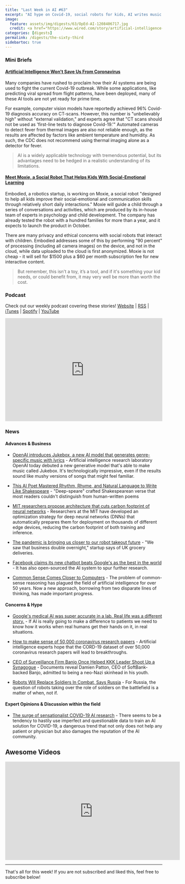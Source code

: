 ```yaml
---
title: "Last Week in AI #63"
excerpt: "AI hype on Covid-19, social robots for kids, AI writes music and poems, and more!"
image: 
  feature: assets/img/digests/63/OpEd-AI-1208406717.jpg
  credit: <a href="https://www.wired.com/story/artificial-intelligence-wont-save-us-from-coronavirus/"> Elijah Nouvelage / Bloomberg / Getty Images / via Wired </a>
categories: [digests]
permalink: /digests/the-sixty-third
sidebartoc: true
---
```


### Mini Briefs

#### [Artificial Intelligence Won't Save Us From Coronavirus](https://www.wired.com/story/artificial-intelligence-wont-save-us-from-coronavirus/)
Many companies have rushed to proclaim how their AI systems are being used to fight the current Covid-19 outbreak.
While some applications, like predicting viral spread from flight patterns, have been deployed, many of these AI tools are not yet ready for prime time.

For example, computer vision models have reportedly achieved 96% Covid-19 diagnosis accuracy on CT-scans.
However, this number is "unbelievably high" without "external validation," and experts agree that "CT scans should not be used as 'first-line tests to diagnose Covid-19.'"
Automated cameras to detect fever from thermal images are also not reliable enough, as the results are affected by factors like ambient temperature and humidity. 
As such, the CDC does not recommend using thermal imaging alone as a detector for fever.

> AI is a widely applicable technology with tremendous potential, but its advantages need to be hedged in a realistic understanding of its limitations.

#### [Meet Moxie, a Social Robot That Helps Kids With Social-Emotional Learning](https://spectrum.ieee.org/automaton/robotics/home-robots/moxie-a-social-robot-for-childhood-development)
Embodied, a robotics startup, is working on Moxie, a social robot "designed to help all kids improve their social-emotional and communication skills through relatively short daily interactions."
Moxie will guide a child through a series of conversations and activities, which are produced by its in-house team of experts in psychology and child development.
The company has already tested the robot with a hundred families for more than a year, and it expects to launch the product in October.

There are many privacy and ethical concerns with social robots that interact with children.
Embodied addresses some of this by performing "90 percent" of processing (including all camera images) on the device, and not in the cloud, while data uploaded to the cloud is first anonymized.
Moxie is not cheap - it will sell for $1500 plus a $60 per month subscription fee for new interactive content.

> But remember, this isn't a toy, it’s a tool, and if it's something your kid needs, or could benefit from, it may very well be more than worth the cost.

### Podcast

Check out our weekly podcast covering these stories!
[Website](https://aitalk.podbean.com) \|
[RSS](https://feed.podbean.com/aitalk/feed.xml) \| 
[iTunes](https://podcasts.apple.com/us/podcast/lets-talk-ai/id1502782720) \|
[Spotify](https://open.spotify.com/show/17HiNdxcoKJLLNibIAyUch) \| 
[YouTube](https://www.youtube.com/channel/UCKARTq-t5SPMzwtft8FWwnA)
<iframe title="Let's Talk AI" id="multi_iframe" class="podcast_embed"
 src="https://www.podbean.com/media/player/multi?playlist=http%3A%2F%2Fplaylist.podbean.com%2F7703921%2Fplaylist_multi.xml&vjs=1&kdsowie31j4k1jlf913=4975ccdd28d39e38bf5a1ccaf0c6ca4337fa996b&size=430&skin=9&episode_list_bg=%23ffffff&bg_left=%23000000&bg_mid=%230c5056&bg_right=%232a1844&podcast_title_color=%23c4c4c4&episode_title_color=%23ffffff&auto=0&share=1&fonts=Helvetica&download=0&rtl=0&show_playlist_recent_number=10&pbad=1" 
 scrolling="yes" allowfullscreen="" width="100%" height="330" frameborder="0"></iframe>

### News
#### Advances & Business

* [OpenAI introduces Jukebox, a new AI model that generates genre-specific music with lyrics](https://www.theverge.com/2020/4/30/21243038/openai-jukebox-model-raw-audio-lyrics-ai-generated-copyright) - Artificial intelligence research laboratory OpenAI today debuted a new generative model that's able to make music called Jukebox. It's technologically impressive, even if the results sound like mushy versions of songs that might feel familiar.

* [This AI Poet Mastered Rhythm, Rhyme, and Natural Language to Write Like Shakespeare](https://spectrum.ieee.org/artificial-intelligence/machine-learning/this-ai-poet-mastered-rhythm-rhyme-and-natural-language-to-write-like-shakespeare) - "Deep-speare" crafted Shakespearean verse that most readers couldn't distinguish from human-written poems

* [MIT researchers propose architecture that cuts carbon footprint of neural networks](https://aibusiness.com/mit-researchers-propose-architecture-that-cuts-carbon-footprint-of-neural-networks/) - Researchers at the MIT have developed an optimization strategy for deep neural networks (DNNs) that automatically prepares them for deployment on thousands of different edge devices, reducing the carbon footprint of both training and inference.

* [The pandemic is bringing us closer to our robot takeout future](https://arstechnica.com/tech-policy/2020/04/the-pandemic-is-bringing-us-closer-to-our-robot-takeout-future/) - "We saw that business double overnight," startup says of UK grocery deliveries.

* [Facebook claims its new chatbot beats Google's as the best in the world](https://www.technologyreview.com/2020/04/29/1000795/facebook-ai-chatbot-blender-beats-google-meena/) - It has also open-sourced the AI system to spur further research.

* [Common Sense Comes Closer to Computers](https://www.quantamagazine.org/common-sense-comes-to-computers-20200430/) - The problem of common-sense reasoning has plagued the field of artificial intelligence for over 50 years. Now a new approach, borrowing from two disparate lines of thinking, has made important progress.

#### Concerns & Hype

* [Google's medical AI was super accurate in a lab. Real life was a different story.](https://www.technologyreview.com/2020/04/27/1000658/google-medical-ai-accurate-lab-real-life-clinic-covid-diabetes-retina-disease/#Echobox=1588010041) - If AI is really going to make a difference to patients we need to know how it works when real humans get their hands on it, in real situations.

* [How to make sense of 50,000 coronavirus research papers](https://fortune.com/2020/04/28/coronavirus-artificial-intelligence-white-house/) - Artificial intelligence experts hope that the CORD-19 dataset of over 50,000 coronavirus research papers will lead to breakthroughs.

* [CEO of Surveillance Firm Banjo Once Helped KKK Leader Shoot Up a Synagogue](https://onezero.medium.com/ceo-of-surveillance-firm-banjo-once-helped-kkk-leader-shoot-up-synagogue-fdba4ad32829) - Documents reveal Damien Patton, CEO of SoftBank-backed Banjo, admitted to being a neo-Nazi skinhead in his youth.

* [Robots Will Replace Soldiers In Combat, Says Russia](https://www.forbes.com/sites/kelseyatherton/2020/04/30/robots-will-replace-soldiers-in-combat-says-russia/) - For Russia, the question of robots taking over the role of soldiers on the battlefield is a matter of when, not if.

#### Expert Opinions & Discussion within the field

* [The surge of sensationalist COVID-19 AI research](https://venturebeat.com/2020/04/24/the-surge-of-sensationalist-covid-19-ai-research/) - There seems to be a tendency to hastily use imperfect and questionable data to train an AI solution for COVID-19, a dangerous trend that not only does not help any patient or physician but also damages the reputation of the AI community.

## Awesome Videos

<iframe width="560" height="315" src="https://www.youtube.com/embed/PJO8oks6zZk" frameborder="0" allow="accelerometer; autoplay; encrypted-media; gyroscope; picture-in-picture" allowfullscreen></iframe>

<hr>

That's all for this week! If you are not subscribed and liked this, feel free to subscribe below!
